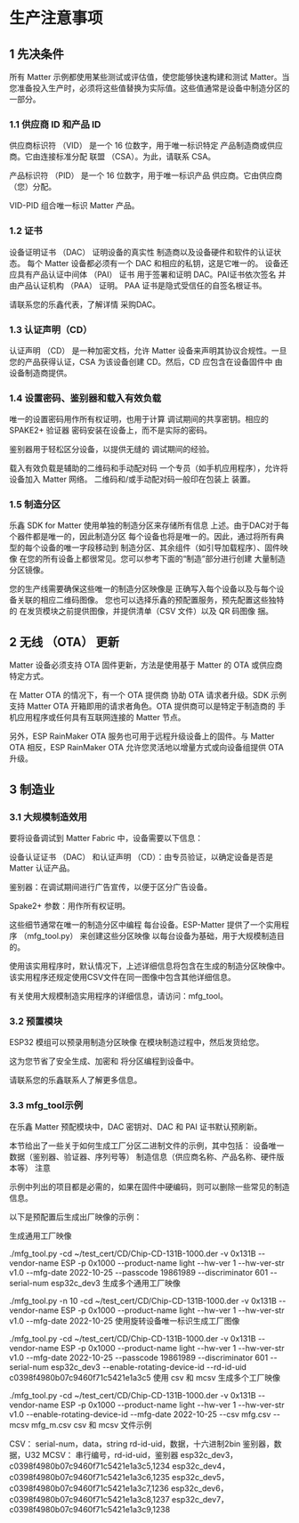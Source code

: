 
# 生产注意事项
## 1 先决条件
所有 Matter 示例都使用某些测试或评估值，使您能够快速构建和测试 Matter。当您准备投入生产时，必须将这些值替换为实际值。这些值通常是设备中制造分区的一部分。

### 1.1 供应商 ID 和产品 ID
供应商标识符 （VID） 是一个 16 位数字，用于唯一标识特定 产品制造商或供应商。它由连接标准分配 联盟 （CSA）。为此，请联系 CSA。

产品标识符 （PID） 是一个 16 位数字，用于唯一标识产品 供应商。它由供应商（您）分配。

VID-PID 组合唯一标识 Matter 产品。

### 1.2 证书
设备证明证书 （DAC） 证明设备的真实性 制造商以及设备硬件和软件的认证状态。 每个 Matter 设备都必须有一个 DAC 和相应的私钥，这是它唯一的。 设备还应具有产品认证中间体 （PAI） 证书 用于签署和证明 DAC。PAI证书依次签名 并由产品认证机构 （PAA） 证明。 PAA 证书是隐式受信任的自签名根证书。

请联系您的乐鑫代表，了解详情 采购DAC。

### 1.3 认证声明（CD）
认证声明 （CD） 是一种加密文档，允许 Matter 设备来声明其协议合规性。一旦您的产品获得认证，CSA 为该设备创建 CD。然后，CD 应包含在设备固件中 由设备制造商提供。

### 1.4 设置密码、鉴别器和载入有效负载
唯一的设置密码用作所有权证明，也用于计算 调试期间的共享密钥。相应的 SPAKE2+ 验证器 密码安装在设备上，而不是实际的密码。

鉴别器用于轻松区分设备，以提供无缝的 调试期间的经验。

载入有效负载是辅助的二维码和手动配对码 一个专员（如手机应用程序），允许将设备加入 Matter 网络。 二维码和/或手动配对码一般印在包装上 装置。

### 1.5 制造分区
乐鑫 SDK for Matter 使用单独的制造分区来存储所有信息 上述。由于DAC对于每个器件都是唯一的，因此制造分区 每个设备也将是唯一的。因此，通过将所有典型的每个设备的唯一字段移动到 制造分区、其余组件（如引导加载程序）、固件映像 在您的所有设备上都很常见。您可以参考下面的“制造”部分进行创建 大量制造分区镜像。

您的生产线需要确保这些唯一的制造分区映像是 正确写入每个设备以及与每个设备关联的相应二维码图像。 您也可以选择乐鑫的预配置服务，预先配置这些独特的 在发货模块之前提供图像，并提供清单（CSV 文件）以及 QR 码图像 捆。

## 2 无线 （OTA） 更新
Matter 设备必须支持 OTA 固件更新，方法是使用基于 Matter 的 OTA 或供应商特定方式。

在 Matter OTA 的情况下，有一个 OTA 提供商 协助 OTA 请求者升级。SDK 示例支持 Matter OTA 开箱即用的请求者角色。OTA 提供商可以是特定于制造商的 手机应用程序或任何具有互联网连接的 Matter 节点。

另外，ESP RainMaker OTA 服务也可用于远程升级设备上的固件。与 Matter OTA 相反，ESP RainMaker OTA 允许您灵活地以增量方式或向设备组提供 OTA 升级。

## 3 制造业
### 3.1 大规模制造效用
要将设备调试到 Matter Fabric 中，设备需要以下信息：

设备认证证书 （DAC） 和认证声明 （CD）：由专员验证，以确定设备是否是 Matter 认证产品。

鉴别器：在调试期间进行广告宣传，以便于区分广告设备。

Spake2+ 参数：用作所有权证明。

这些细节通常在唯一的制造分区中编程 每台设备。ESP-Matter 提供了一个实用程序 （mfg_tool.py） 来创建这些分区映像 以每台设备为基础，用于大规模制造目的。

使用该实用程序时，默认情况下，上述详细信息将包含在生成的制造分区映像中。该实用程序还规定使用CSV文件在同一图像中包含其他详细信息。

有关使用大规模制造实用程序的详细信息，请访问：mfg_tool。

### 3.2 预置模块
ESP32 模组可以预录用制造分区映像 在模块制造过程中，然后发货给您。

这为您节省了安全生成、加密和 将分区编程到设备中。

请联系您的乐鑫联系人了解更多信息。

### 3.3 mfg_tool示例
在乐鑫 Matter 预配模块中，DAC 密钥对、DAC 和 PAI 证书默认预刷新。

本节给出了一些关于如何生成工厂分区二进制文件的示例，其中包括：
设备唯一数据（鉴别器、验证器、序列号等）
制造信息（供应商名称、产品名称、硬件版本等）
注意

示例中列出的项目都是必需的，如果在固件中硬编码，则可以删除一些常见的制造信息。

以下是预配置后生成出厂映像的示例：

生成通用工厂映像

./mfg_tool.py -cd ~/test_cert/CD/Chip-CD-131B-1000.der -v 0x131B --vendor-name ESP -p 0x1000 --product-name light --hw-ver 1 --hw-ver-str v1.0 --mfg-date 2022-10-25 --passcode 19861989 --discriminator 601 --serial-num esp32c_dev3
生成多个通用工厂映像

./mfg_tool.py -n 10 -cd ~/test_cert/CD/Chip-CD-131B-1000.der -v 0x131B --vendor-name ESP -p 0x1000 --product-name light --hw-ver 1 --hw-ver-str v1.0 --mfg-date 2022-10-25
使用旋转设备唯一标识生成工厂图像

./mfg_tool.py -cd ~/test_cert/CD/Chip-CD-131B-1000.der -v 0x131B --vendor-name ESP -p 0x1000 --product-name light --hw-ver 1 --hw-ver-str v1.0 --mfg-date 2022-10-25 --passcode 19861989 --discriminator 601 --serial-num esp32c_dev3 --enable-rotating-device-id --rd-id-uid c0398f4980b07c9460f71c5421e1a3c5
使用 csv 和 mcsv 生成多个工厂映像

./mfg_tool.py -cd ~/test_cert/CD/Chip-CD-131B-1000.der -v 0x131B --vendor-name ESP -p 0x1000 --product-name light --hw-ver 1 --hw-ver-str v1.0 --enable-rotating-device-id --mfg-date 2022-10-25 --csv mfg.csv --mcsv mfg_m.csv
csv 和 mcsv 文件示例

CSV：
serial-num，data，string
rd-id-uid，数据，十六进制2bin
鉴别器，数据，U32
MCSV：
串行编号，rd-id-uid，鉴别器
esp32c_dev3，c0398f4980b07c9460f71c5421e1a3c5,1234
esp32c_dev4，c0398f4980b07c9460f71c5421e1a3c6,1235
esp32c_dev5，c0398f4980b07c9460f71c5421e1a3c7,1236
esp32c_dev6，c0398f4980b07c9460f71c5421e1a3c8,1237
esp32c_dev7，c0398f4980b07c9460f71c5421e1a3c9,1238


